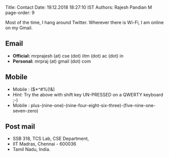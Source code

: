 Title: Contact
Date: 19.12.2018 18:27:10 IST
Authors: Rajesh Pandian M
page-order: 9

Most of the time, I hang around Twitter. Wherever there is Wi-Fi, I am online on my Gmail. 

## Email

- **Official:**  mrprajesh (at) cse (dot) iitm (dot) ac (dot) in
- **Personal:**  mrpraj (at) gmail (dot) com


## Mobile

- Mobile : ($*^#%(!&)
- _Hint:_ Try the above with shift key UN-PRESSED on a QWERTY keyboard ;-)
- Mobile : plus-(nine-one)-(nine-four-eight-six-three)-(five-nine-one-seven-zero)

## Post mail

- SSB 318, TCS Lab, CSE Department,
- IIT Madras, Chennai - 600036
- Tamil Nadu, India.
